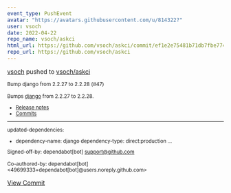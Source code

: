 ```yaml
---
event_type: PushEvent
avatar: "https://avatars.githubusercontent.com/u/814322?"
user: vsoch
date: 2022-04-22
repo_name: vsoch/askci
html_url: https://github.com/vsoch/askci/commit/ef1e2e75481b71db7fbe774cb81938055aa596d0
repo_url: https://github.com/vsoch/askci
---
```


<a href='https://github.com/vsoch' target='_blank'>vsoch</a> pushed to <a href='https://github.com/vsoch/askci' target='_blank'>vsoch/askci</a>

<small>Bump django from 2.2.27 to 2.2.28 (#47)

Bumps [django](https://github.com/django/django) from 2.2.27 to 2.2.28.
- [Release notes](https://github.com/django/django/releases)
- [Commits](https://github.com/django/django/compare/2.2.27...2.2.28)

---
updated-dependencies:
- dependency-name: django
  dependency-type: direct:production
...

Signed-off-by: dependabot[bot] <support@github.com>

Co-authored-by: dependabot[bot] <49699333+dependabot[bot]@users.noreply.github.com></small>

<a href='https://github.com/vsoch/askci/commit/ef1e2e75481b71db7fbe774cb81938055aa596d0' target='_blank'>View Commit</a>